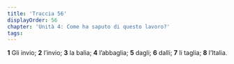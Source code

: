 ```yaml
---
title: 'Traccia 56'
displayOrder: 56
chapter: 'Unità 4: Come ha saputo di questo lavoro?'
tags:
---
```


**1** Gli invio; **2** l’invio; **3** la balia; **4** l’abbaglia; **5** dagli; **6** dalli; **7** li taglia; **8** l’Italia.
